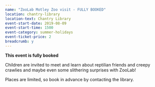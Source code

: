 ```yaml
---
name: "ZooLab Motley Zoo visit - FULLY BOOKED"
location: chantry-library
location-text: Chantry Library
event-start-date: 2019-08-09
event-start-time: 1500
event-category: summer-holidays
event-ticket-price: 2
breadcrumb: y
---
```


**This event is fully booked**

Children are invited to meet and learn about reptilian friends and creepy crawlies and maybe even some slithering surprises with ZooLab!

Places are limited, so book in advance by contacting the library.
